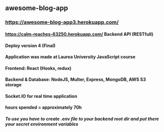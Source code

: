 ## awesome-blog-app
### https://awesome-blog-app3.herokuapp.com/
#### https://calm-reaches-63250.herokuapp.com/ Backend API (RESTfull)
#### Deploy version 4 (Final)
#### Application was made at Laurea University JavaScript course
#### Frontend: React (Hooks, redux)
#### Backend & Database: NodeJS, Multer, Express, MongoDB, AWS S3 storage
#### Socket.IO for real time application

#### hours spended = approximately 70h
##### To use you have to create .env file to your backend root dir and put there your secret environment variables

